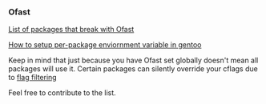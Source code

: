 ### Ofast

[List of packages that break with Ofast](https://github.com/N-R-K/Ofast/blob/master/package.env)

[How to setup per-package enviornment variable in gentoo](https://wiki.gentoo.org/wiki/Handbook:AMD64/Portage/Advanced#Per-package_environment_variables)

Keep in mind that just because you have Ofast set globally doesn't mean all packages will use it. Certain packages can silently override your cflags due to [flag filtering](https://wiki.gentoo.org/wiki/GCC_optimization#What_about_redundant_flags.3F)

Feel free to contribute to the list.
